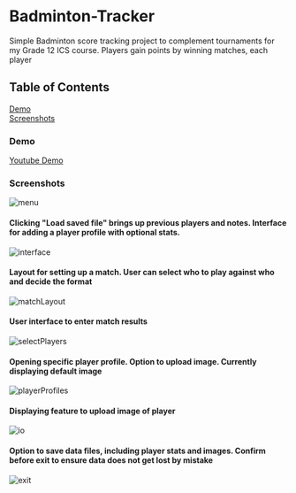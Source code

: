 # Badminton-Tracker
Simple Badminton score tracking project to complement tournaments for my Grade 12 ICS course. Players gain points by winning matches, each player

## Table of Contents  
[Demo](#headers)  
[Screenshots](#screenshots)  
  

### Demo <a name="headers"/>

<a href="https://youtu.be/bAKS6T-ahsU
" target="_blank">Youtube Demo</a>

### Screenshots <a name="screenshots"/>
![menu](https://cdn.discordapp.com/attachments/799791712993673236/799791764999110666/unknown.png)  
#### Clicking "Load saved file" brings up previous players and notes. Interface for adding a player profile with optional stats.
![interface](https://cdn.discordapp.com/attachments/799791712993673236/799792353610432522/unknown.png)  
#### Layout for setting up a match. User can select who to play against who and decide the format
![matchLayout](https://cdn.discordapp.com/attachments/799791712993673236/799792714832674816/unknown.png)  
#### User interface to enter match results
![selectPlayers](https://cdn.discordapp.com/attachments/799791712993673236/799793457002446878/unknown.png)  
#### Opening specific player profile. Option to upload image. Currently displaying default image
![playerProfiles](https://cdn.discordapp.com/attachments/799791712993673236/799793537360068648/unknown.png)  
#### Displaying feature to upload image of player
![io](https://cdn.discordapp.com/attachments/799791712993673236/799793585787633695/unknown.png)  
#### Option to save data files, including player stats and images. Confirm before exit to ensure data does not get lost by mistake
![exit](https://cdn.discordapp.com/attachments/799791712993673236/799792852237680670/unknown.png)  
